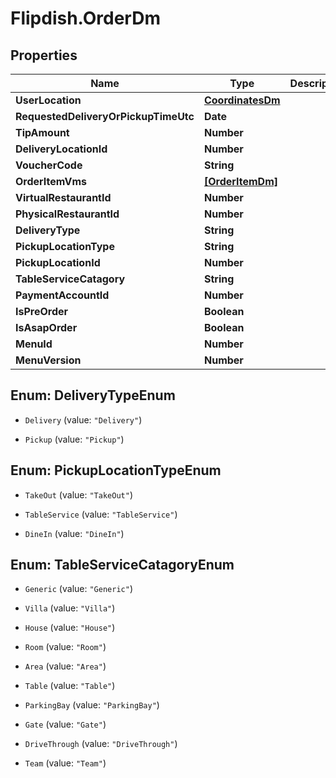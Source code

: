 # Flipdish.OrderDm

## Properties
Name | Type | Description | Notes
------------ | ------------- | ------------- | -------------
**UserLocation** | [**CoordinatesDm**](CoordinatesDm.md) |  | [optional] 
**RequestedDeliveryOrPickupTimeUtc** | **Date** |  | [optional] 
**TipAmount** | **Number** |  | [optional] 
**DeliveryLocationId** | **Number** |  | [optional] 
**VoucherCode** | **String** |  | [optional] 
**OrderItemVms** | [**[OrderItemDm]**](OrderItemDm.md) |  | [optional] 
**VirtualRestaurantId** | **Number** |  | [optional] 
**PhysicalRestaurantId** | **Number** |  | [optional] 
**DeliveryType** | **String** |  | [optional] 
**PickupLocationType** | **String** |  | [optional] 
**PickupLocationId** | **Number** |  | [optional] 
**TableServiceCatagory** | **String** |  | [optional] 
**PaymentAccountId** | **Number** |  | [optional] 
**IsPreOrder** | **Boolean** |  | [optional] 
**IsAsapOrder** | **Boolean** |  | [optional] 
**MenuId** | **Number** |  | [optional] 
**MenuVersion** | **Number** |  | [optional] 


<a name="DeliveryTypeEnum"></a>
## Enum: DeliveryTypeEnum


* `Delivery` (value: `"Delivery"`)

* `Pickup` (value: `"Pickup"`)




<a name="PickupLocationTypeEnum"></a>
## Enum: PickupLocationTypeEnum


* `TakeOut` (value: `"TakeOut"`)

* `TableService` (value: `"TableService"`)

* `DineIn` (value: `"DineIn"`)




<a name="TableServiceCatagoryEnum"></a>
## Enum: TableServiceCatagoryEnum


* `Generic` (value: `"Generic"`)

* `Villa` (value: `"Villa"`)

* `House` (value: `"House"`)

* `Room` (value: `"Room"`)

* `Area` (value: `"Area"`)

* `Table` (value: `"Table"`)

* `ParkingBay` (value: `"ParkingBay"`)

* `Gate` (value: `"Gate"`)

* `DriveThrough` (value: `"DriveThrough"`)

* `Team` (value: `"Team"`)




